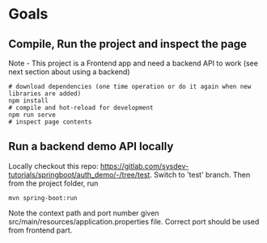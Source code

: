 # Goals

## Compile, Run the project and inspect the page

Note - This project is a Frontend app and need a backend API to work (see next section about using a backend) 

```
# download dependencies (one time operation or do it again when new libraries are added)
npm install 
# compile and hot-reload for development
npm run serve
# inspect page contents
```

## Run a backend demo API locally 

Locally checkout this repo: https://gitlab.com/sysdev-tutorials/springboot/auth_demo/-/tree/test.
Switch to 'test' branch. Then from the project folder, run

```
mvn spring-boot:run
```

Note the context path and port number given src/main/resources/application.properties file.
Correct port should be used from frontend part.
